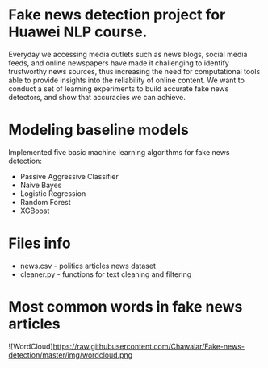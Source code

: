 # Fake news detection project for Huawei NLP course.

Everyday we accessing media outlets such as news blogs, social media feeds, and online newspapers have made it challenging to identify trustworthy news sources, thus increasing the need for computational tools able to provide insights into the reliability of online content.
We want to conduct a set of learning experiments to build accurate fake news detectors, and show that accuracies we can achieve.

# Modeling baseline models
Implemented five basic machine learning algorithms for fake news detection:
- Passive Aggressive Classifier
- Naive Bayes 
- Logistic Regression
- Random Forest
- XGBoost

# Files info
- news.csv - politics articles news dataset
- cleaner.py - functions for text cleaning and filtering

# Most common words in fake news articles
![WordCloud]https://raw.githubusercontent.com/Chawalar/Fake-news-detection/master/img/wordcloud.png

